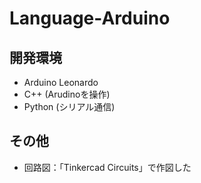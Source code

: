 # Language-Arduino
## 開発環境
- Arduino Leonardo
- C++ (Arudinoを操作)
- Python (シリアル通信) 

## その他
- 回路図：「Tinkercad Circuits」で作図した
